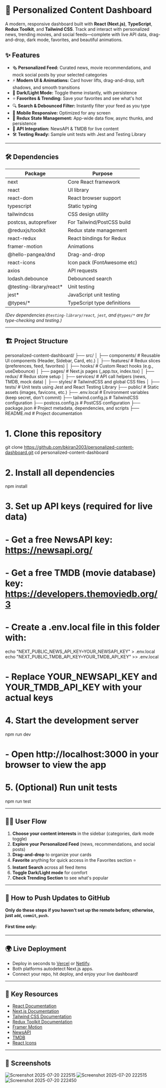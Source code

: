 # 🚀 Personalized Content Dashboard

A modern, responsive dashboard built with **React (Next.js)**, **TypeScript**, **Redux Toolkit**, and **Tailwind CSS**. Track and interact with personalized news, trending movies, and social feeds—complete with live API data, drag-and-drop, dark mode, favorites, and beautiful animations.

## ✨ Features

- 🗞️ **Personalized Feed:** Curated news, movie recommendations, and mock social posts by your selected categories
- ⚡ **Modern UI & Animations:** Card hover lifts, drag-and-drop, soft shadows, and smooth transitions
- 🎨 **Dark/Light Mode:** Toggle theme instantly, with persistence
- ⭐ **Favorites & Trending:** Save your favorites and see what's hot
- 🔍 **Search & Debounced Filter:** Instantly filter your feed as you type
- 📱 **Mobile Responsive:** Optimized for any screen
- 🧰 **Redux State Management:** App-wide data flow, async thunks, and persistence
- 🔗 **API Integration:** NewsAPI & TMDB for live content
- 🛠️ **Testing Ready:** Sample unit tests with Jest and Testing Library

---

## 🛠️ Dependencies

| Package                 | Purpose                           |
|-------------------------|-----------------------------------|
| next                    | Core React framework              |
| react                   | UI library                        |
| react-dom               | React browser support             |
| typescript              | Static typing                     |
| tailwindcss             | CSS design utility                |
| postcss, autoprefixer   | For Tailwind/PostCSS build        |
| @reduxjs/toolkit        | Redux state management            |
| react-redux             | React bindings for Redux          |
| framer-motion           | Animations                        |
| @hello-pangea/dnd       | Drag-and-drop                     |
| react-icons             | Icon pack (FontAwesome etc)       |
| axios                   | API requests                      |
| lodash.debounce         | Debounced search                  |
| @testing-library/react* | Unit testing                      |
| jest*                   | JavaScript unit testing           |
| @types/*                | TypeScript type definitions       |

*(Dev dependencies `@testing-library/react`, `jest`, and `@types/*` are for type-checking and testing.)*

---

## 🏗️ Project Structure
personalized-content-dashboard/
├── src/
│ ├── components/ # Reusable UI components (Header, Sidebar, Card, etc.)
│ ├── features/ # Redux slices (preferences, feed, favorites)
│ ├── hooks/ # Custom React hooks (e.g., useDebounce)
│ ├── pages/ # Next.js pages (_app.tsx, index.tsx)
│ ├── redux/ # Redux store setup
│ ├── services/ # API call helpers (news, TMDB, mock data)
│ ├── styles/ # TailwindCSS and global CSS files
│ ├── tests/ # Unit tests using Jest and React Testing Library
├── public/ # Static assets (images, favicons, etc.)
├── .env.local # Environment variables (keep secret, don't commit)
├── tailwind.config.js # TailwindCSS configuration
├── postcss.config.js # PostCSS configuration
├── package.json # Project metadata, dependencies, and scripts
├── README.md # Project documentation

# 1. Clone this repository
git clone https://github.com/bkiran2003/personalized-content-dashboard.git
cd personalized-content-dashboard

# 2. Install all dependencies
npm install

# 3. Set up API keys (required for live data)
#   - Get a free NewsAPI key: https://newsapi.org/
#   - Get a free TMDB (movie database) key: https://developers.themoviedb.org/3
#   - Create a .env.local file in this folder with:
echo "NEXT_PUBLIC_NEWS_API_KEY=YOUR_NEWSAPI_KEY" > .env.local
echo "NEXT_PUBLIC_TMDB_API_KEY=YOUR_TMDB_API_KEY" >> .env.local
#   - Replace YOUR_NEWSAPI_KEY and YOUR_TMDB_API_KEY with your actual keys

# 4. Start the development server
npm run dev
#    - Open http://localhost:3000 in your browser to view the app

# 5. (Optional) Run unit tests
npm run test


---

## 🧑‍💻 User Flow

1. **Choose your content interests** in the sidebar (categories, dark mode toggle)
2. **Explore your Personalized Feed** (news, recommendations, and social posts)
3. **Drag-and-drop** to organize your cards
4. **Favorite** anything for quick access in the Favorites section ⭐
5. **Instant Search** across all feed items
6. **Toggle Dark/Light mode** for comfort
7. **Check Trending Section** to see what's popular

---

## 🚀 How to Push Updates to GitHub

**Only do these steps if you haven’t set up the remote before; otherwise, just `add`, `commit`, `push`.**

#### First time only:

---

## 🌍 Live Deployment

- Deploy in seconds to [Vercel](https://vercel.com/) or [Netlify](https://netlify.com/).
- Both platforms autodetect Next.js apps.  
- Connect your repo, hit deploy, and enjoy your live dashboard!

---

## 📎 Key Resources

- [React Documentation](https://reactjs.org/docs/getting-started.html)
- [Next.js Documentation](https://nextjs.org/docs)
- [Tailwind CSS Documentation](https://tailwindcss.com/docs)
- [Redux Toolkit Documentation](https://redux-toolkit.js.org/)
- [Framer Motion](https://www.framer.com/motion/)
- [NewsAPI](https://newsapi.org/)
- [TMDB](https://developers.themoviedb.org/3)
- [React Icons](https://react-icons.github.io/react-icons/)

---

## 📸 Screenshots
![Screenshot 2025-07-20 222515](images/Screenshot%202025-07-2020%222427.png)
![Screenshot 2025-07-20 222515](images/Screenshot%202025-07-20%20222515.png)
![Screenshot 2025-07-20 222450](images/Screenshot%202025-07-20%20222450.png)



